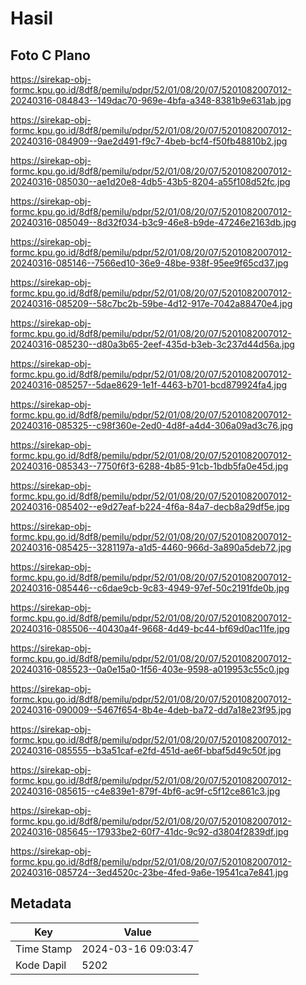 # Hasil

## Foto C Plano

https://sirekap-obj-formc.kpu.go.id/8df8/pemilu/pdpr/52/01/08/20/07/5201082007012-20240316-084843--149dac70-969e-4bfa-a348-8381b9e631ab.jpg

https://sirekap-obj-formc.kpu.go.id/8df8/pemilu/pdpr/52/01/08/20/07/5201082007012-20240316-084909--9ae2d491-f9c7-4beb-bcf4-f50fb48810b2.jpg

https://sirekap-obj-formc.kpu.go.id/8df8/pemilu/pdpr/52/01/08/20/07/5201082007012-20240316-085030--ae1d20e8-4db5-43b5-8204-a55f108d52fc.jpg

https://sirekap-obj-formc.kpu.go.id/8df8/pemilu/pdpr/52/01/08/20/07/5201082007012-20240316-085049--8d32f034-b3c9-46e8-b9de-47246e2163db.jpg

https://sirekap-obj-formc.kpu.go.id/8df8/pemilu/pdpr/52/01/08/20/07/5201082007012-20240316-085146--7566ed10-36e9-48be-938f-95ee9f65cd37.jpg

https://sirekap-obj-formc.kpu.go.id/8df8/pemilu/pdpr/52/01/08/20/07/5201082007012-20240316-085209--58c7bc2b-59be-4d12-917e-7042a88470e4.jpg

https://sirekap-obj-formc.kpu.go.id/8df8/pemilu/pdpr/52/01/08/20/07/5201082007012-20240316-085230--d80a3b65-2eef-435d-b3eb-3c237d44d56a.jpg

https://sirekap-obj-formc.kpu.go.id/8df8/pemilu/pdpr/52/01/08/20/07/5201082007012-20240316-085257--5dae8629-1e1f-4463-b701-bcd879924fa4.jpg

https://sirekap-obj-formc.kpu.go.id/8df8/pemilu/pdpr/52/01/08/20/07/5201082007012-20240316-085325--c98f360e-2ed0-4d8f-a4d4-306a09ad3c76.jpg

https://sirekap-obj-formc.kpu.go.id/8df8/pemilu/pdpr/52/01/08/20/07/5201082007012-20240316-085343--7750f6f3-6288-4b85-91cb-1bdb5fa0e45d.jpg

https://sirekap-obj-formc.kpu.go.id/8df8/pemilu/pdpr/52/01/08/20/07/5201082007012-20240316-085402--e9d27eaf-b224-4f6a-84a7-decb8a29df5e.jpg

https://sirekap-obj-formc.kpu.go.id/8df8/pemilu/pdpr/52/01/08/20/07/5201082007012-20240316-085425--3281197a-a1d5-4460-966d-3a890a5deb72.jpg

https://sirekap-obj-formc.kpu.go.id/8df8/pemilu/pdpr/52/01/08/20/07/5201082007012-20240316-085446--c6dae9cb-9c83-4949-97ef-50c2191fde0b.jpg

https://sirekap-obj-formc.kpu.go.id/8df8/pemilu/pdpr/52/01/08/20/07/5201082007012-20240316-085506--40430a4f-9668-4d49-bc44-bf69d0ac11fe.jpg

https://sirekap-obj-formc.kpu.go.id/8df8/pemilu/pdpr/52/01/08/20/07/5201082007012-20240316-085523--0a0e15a0-1f56-403e-9598-a019953c55c0.jpg

https://sirekap-obj-formc.kpu.go.id/8df8/pemilu/pdpr/52/01/08/20/07/5201082007012-20240316-090009--5467f654-8b4e-4deb-ba72-dd7a18e23f95.jpg

https://sirekap-obj-formc.kpu.go.id/8df8/pemilu/pdpr/52/01/08/20/07/5201082007012-20240316-085555--b3a51caf-e2fd-451d-ae6f-bbaf5d49c50f.jpg

https://sirekap-obj-formc.kpu.go.id/8df8/pemilu/pdpr/52/01/08/20/07/5201082007012-20240316-085615--c4e839e1-879f-4bf6-ac9f-c5f12ce861c3.jpg

https://sirekap-obj-formc.kpu.go.id/8df8/pemilu/pdpr/52/01/08/20/07/5201082007012-20240316-085645--17933be2-60f7-41dc-9c92-d3804f2839df.jpg

https://sirekap-obj-formc.kpu.go.id/8df8/pemilu/pdpr/52/01/08/20/07/5201082007012-20240316-085724--3ed4520c-23be-4fed-9a6e-19541ca7e841.jpg


## Metadata

| Key        | Value               |
| ---------- | ------------------- |
| Time Stamp | 2024-03-16 09:03:47 |
| Kode Dapil | 5202                |



